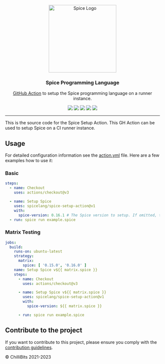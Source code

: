 <p align="center">
  <img alt="Spice Logo" src="https://github.com/spicelang/spice/raw/main/docs/docs/static/avatar.png" height="220" />
  <h3 align="center">Spice Programming Language</h3>
  <p align="center"><a href="https://github.com/features/actions" target="_blank">GitHub Action</a> to setup the Spice programming language on a runner instance.</p>
  <p align="center">
    <a target="_blank" href="https://github.com/spicelang/spice-setup-action/releases/latest"><img src="https://img.shields.io/github/v/release/spicelang/spice-setup-action?include_prereleases"></a>
    <a target="_blank" href="./.github/workflows/ci.yml"><img src="https://github.com/spicelang/spice-setup-action/actions/workflows/ci.yml/badge.svg"></a>
	<a target="_blank" href="./.github/workflows/codeql-analysis.yml"><img src="https://github.com/spicelang/spice-setup-action/actions/workflows/codeql-analysis.yml/badge.svg"></a>
    <a target="_blank" href="https://makeapullrequest.com"><img src="https://img.shields.io/badge/PRs-welcome-brightgreen.svg"></a>
    <a target="_blank" href="./LICENSE.md"><img src="https://img.shields.io/github/license/spicelang/spice-setup-action"></a>
  </p>
</p>

---

This is the source code for the Spice Setup Action. This GH Action can be used to setup Spice on a CI runner instance.

## Usage
For detailed configuration information see the [action.yml](action.yml) file. Here are a few examples how to use it:

### Basic
```yml
steps:
  - name: Checkout
    uses: actions/checkout@v3

  - name: Setup Spice
    uses: spicelang/spice-setup-action@v1
    with:
      spice-version: 0.16.1 # The Spice version to setup. If omitted, the latest version will be taken
  - run: spice run example.spice
```

### Matrix Testing
```yml
jobs:
  build:
    runs-on: ubuntu-latest
    strategy:
      matrix:
        spice: [ '0.15.0', '0.16.0' ]
    name: Setup Spice v${{ matrix.spice }}
    steps:
      - name: Checkout
        uses: actions/checkout@v3

      - name: Setup Spice v${{ matrix.spice }}
        uses: spicelang/spice-setup-action@v1
        with:
          spice-version: ${{ matrix.spice }}

      - run: spice run example.spice
```

## Contribute to the project
If you want to contribute to this project, please ensure you comply with the [contribution guidelines](./CONTRIBUTING.md).

© ChilliBits 2021-2023
